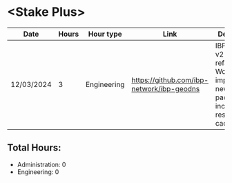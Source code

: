 # \<Stake Plus\>
| Date | Hours | Hour type | Link | Description | 
|---|---|---|---|---|
| 12/03/2024 | 3 | Engineering | https://github.com/ibp-network/ibp-geodns | IBP-GeoDNS v2 (Code refactor) - Working on implementing new monitor package including results caching. 

## Total Hours:
- Administration: 0
- Engineering: 0


